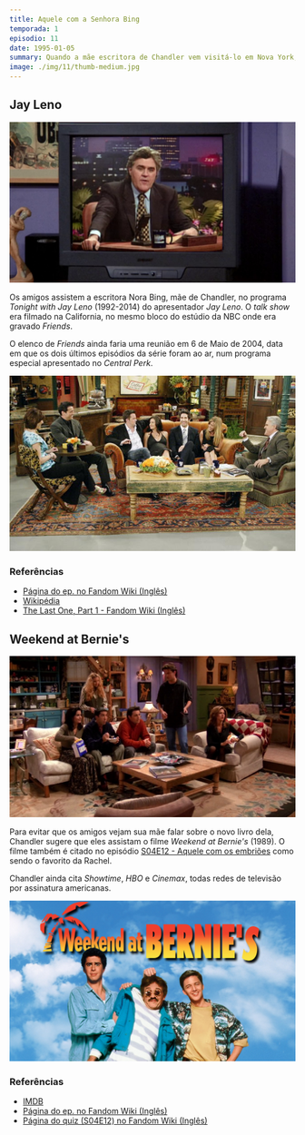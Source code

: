 ```yaml
---
title: Aquele com a Senhora Bing
temporada: 1
episodio: 11
date: 1995-01-05
summary: Quando a mãe escritora de Chandler vem visitá-lo em Nova York, Joey a flagra beijando Ross.
image: ./img/11/thumb-medium.jpg
---
```


## Jay Leno

![Jay Leno](./img/11/jay-leno.png)

Os amigos assistem a escritora Nora Bing, mãe de Chandler, no programa
*Tonight with Jay Leno* (1992-2014) do apresentador *Jay Leno*. O *talk show*
era filmado na California, no mesmo bloco do estúdio da NBC onde era gravado
*Friends*.

O elenco de *Friends* ainda faria uma reunião em 6 de Maio de 2004, data em que
os dois últimos episódios da série foram ao ar, num programa especial apresentado
no *Central Perk*.

![Tonight with Jay Leno com elenco de Friends](./img/11/jay-leno-friends-cast.jpg)

### Referências

- [Página do ep. no Fandom Wiki (Inglês)](https://friends.fandom.com/wiki/The_One_With_Mrs._Bing)
- [Wikipédia](https://en.wikipedia.org/wiki/List_of_The_Tonight_Show_with_Jay_Leno_episodes_(2000%E2%80%932009)#May_5)
- [The Last One, Part 1 - Fandom Wiki (Inglês)](https://friends.fandom.com/wiki/The_Last_One,_Part_1)

## Weekend at Bernie's

![Weekend at Bernie's](./img/11/weekend-at-bernies.png)

<cena>
  <chandler
    original="- Don't watch this. Weekend at Bernie's is on Showtime and HBO and Cinemax."
    traducao="- Não vamos ver isto. Tá passando Um Morto Muito Louco na Showtime, HBO e Cinemax."
  />
</cena>

Para evitar que os amigos vejam sua mãe falar sobre o novo livro dela, Chandler
sugere que eles assistam o filme *Weekend at Bernie's* (1989). O filme também é
citado no episódio [S04E12 - Aquele com os embriões](/temporada/4/episodio/12/)
como sendo o favorito da Rachel.

Chandler ainda cita *Showtime*, *HBO* e *Cinemax*, todas redes de televisão por
assinatura americanas.

![Weekend at Bernie's - Poster](./img/11/weekend-at-bernies-poster.jpg)

### Referências

- [IMDB](https://www.imdb.com/title/tt0098627/)
- [Página do ep. no Fandom Wiki (Inglês)](https://friends.fandom.com/wiki/The_One_With_Mrs._Bing)
- [Página do quiz (S04E12) no Fandom Wiki (Inglês)](https://friends.fandom.com/wiki/The_Contest)
